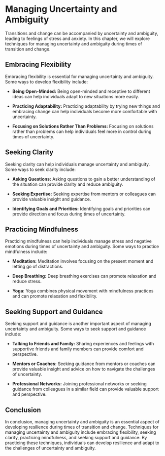 Managing Uncertainty and Ambiguity
================================================================================

Transitions and change can be accompanied by uncertainty and ambiguity, leading to feelings of stress and anxiety. In this chapter, we will explore techniques for managing uncertainty and ambiguity during times of transition and change.

Embracing Flexibility
---------------------

Embracing flexibility is essential for managing uncertainty and ambiguity. Some ways to develop flexibility include:

* **Being Open-Minded:** Being open-minded and receptive to different ideas can help individuals adapt to new situations more easily.

* **Practicing Adaptability:** Practicing adaptability by trying new things and embracing change can help individuals become more comfortable with uncertainty.

* **Focusing on Solutions Rather Than Problems:** Focusing on solutions rather than problems can help individuals feel more in control during times of uncertainty.

Seeking Clarity
---------------

Seeking clarity can help individuals manage uncertainty and ambiguity. Some ways to seek clarity include:

* **Asking Questions:** Asking questions to gain a better understanding of the situation can provide clarity and reduce ambiguity.

* **Seeking Expertise:** Seeking expertise from mentors or colleagues can provide valuable insight and guidance.

* **Identifying Goals and Priorities:** Identifying goals and priorities can provide direction and focus during times of uncertainty.

Practicing Mindfulness
----------------------

Practicing mindfulness can help individuals manage stress and negative emotions during times of uncertainty and ambiguity. Some ways to practice mindfulness include:

* **Meditation:** Meditation involves focusing on the present moment and letting go of distractions.

* **Deep Breathing:** Deep breathing exercises can promote relaxation and reduce stress.

* **Yoga:** Yoga combines physical movement with mindfulness practices and can promote relaxation and flexibility.

Seeking Support and Guidance
----------------------------

Seeking support and guidance is another important aspect of managing uncertainty and ambiguity. Some ways to seek support and guidance include:

* **Talking to Friends and Family:** Sharing experiences and feelings with supportive friends and family members can provide comfort and perspective.

* **Mentors or Coaches:** Seeking guidance from mentors or coaches can provide valuable insight and advice on how to navigate the challenges of uncertainty.

* **Professional Networks:** Joining professional networks or seeking guidance from colleagues in a similar field can provide valuable support and perspective.

Conclusion
----------

In conclusion, managing uncertainty and ambiguity is an essential aspect of developing resilience during times of transition and change. Techniques for managing uncertainty and ambiguity include embracing flexibility, seeking clarity, practicing mindfulness, and seeking support and guidance. By practicing these techniques, individuals can develop resilience and adapt to the challenges of uncertainty and ambiguity.
